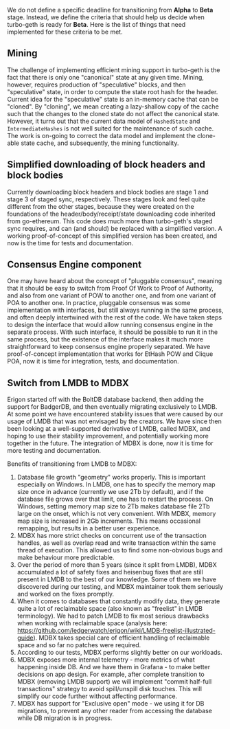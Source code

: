 We do not define a specific deadline for transitioning from **Alpha** to **Beta** stage. Instead, we define the criteria that should help us decide when turbo-geth is ready for **Beta**. Here is the list of things that need implemented for these criteria to be met.

## Mining

The challenge of implementing efficient mining support in turbo-geth is the fact that there is only one "canonical" state at any given time. Mining, however, requires production of "speculative" blocks, and then "speculative" state, in order to compute the state root hash for the header. Current idea for the "speculative" state is an in-memory cache that can be "cloned". By "cloning", we mean creating a lazy-shallow copy of the cache such that the changes to the cloned state do not affect the canonical state. However, it turns out that the current data model of `HashedState` and `IntermediateHashes` is not well suited for the maintenance of such cache. The work is on-going to correct the data model and implement the clone-able state cache, and subsequently, the mining functionality.

## Simplified downloading of block headers and block bodies

Currently downloading block headers and block bodies are stage 1 and stage 3 of staged sync, respectively. These stages look and feel quite different from the other stages, because they were created on the foundations of the header/body/receipt/state downloading code inherited from go-ethereum. This code does much more than turbo-geth's staged sync requires, and can (and should) be replaced with a simplified version. A working proof-of-concept of this simplified version has been created, and now is the time for tests and documentation.

## Consensus Engine component

One may have heard about the concept of "pluggable consensus", meaning that it should be easy to switch from Proof Of Work to Proof of Authority, and also from one variant of POW to another one, and from one variant of POA to another one. In practice, pluggable consensus was some implementation with interfaces, but still always running in the same process, and often deeply intertwined with the rest of the code. We have taken steps to design the interface that would allow running consensus engine in the separate process. With such interface, it should be possible to run it in the same process, but the existence of the interface makes it much more straightforward to keep consensus engine properly separated. We have proof-of-concept implementation that works for EtHash POW and Clique POA, now it is time for integration, tests, and documentation.

## Switch from LMDB to MDBX

Erigon started off with the BoltDB database backend, then adding the support for BadgerDB, and then eventually migrating exclusively to LMDB. At some point we have encountered stability issues that were caused by our usage of LMDB that was not envisaged by the creators. We have since then been looking at a well-supported derivative of LMDB, called MDBX, and hoping to use their stability improvement, and potentially working more together in the future. The integration of MDBX is done, now it is time for more testing and documentation.

Benefits of transitioning from LMDB to MDBX:

1. Database file growth "geometry" works properly. This is important especially on Windows. In LMDB, one has to specify the memory map size once in advance (currently we use 2Tb by default), and if the database file grows over that limit, one has to restart the process. On Windows, setting memory map size to 2Tb makes database file 2Tb large on the onset, which is not very convenient. With MDBX, memory map size is increased in 2Gb increments. This means occasional remapping, but results in a better user experience.
2. MDBX has more strict checks on concurrent use of the transaction handles, as well as overlap read and write transaction within the same thread of execution. This allowed us to find some non-obvious bugs and make behaviour more predictable.
3. Over the period of more than 5 years (since it split from LMDB), MDBX accumulated a lot of safety fixes and heisenbug fixes that are still present in LMDB to the best of our knowledge. Some of them we have discovered during our testing, and MDBX maintainer took them seriously and worked on the fixes promptly.
4. When it comes to databases that constantly modify data, they generate quite a lot of reclaimable space (also known as "freelist" in LMDB terminology). We had to patch LMDB to fix most serious drawbacks when working with reclaimable space (analysis here: https://github.com/ledgerwatch/erigon/wiki/LMDB-freelist-illustrated-guide). MDBX takes special care of efficient handling of reclaimable space and so far no patches were required.
5. According to our tests, MDBX performs slightly better on our workloads.
6. MDBX exposes more internal telemetry - more metrics of what happening inside DB. And we have them in Grafana - to make better decisions on app design. For example, after complete transition to MDBX (removing LMDB support) we will implement "commit half-full transactions" strategy to avoid spill/unspill disk touches. This will simplify our code further without affecting performance.
7. MDBX has support for "Exclusive open" mode - we using it for DB migrations, to prevent any other reader from accessing the database while DB migration is in progress.
